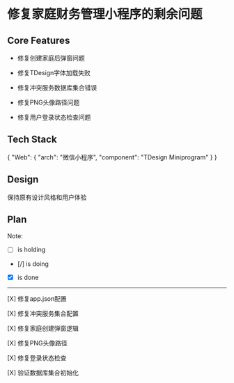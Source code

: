 # 修复家庭财务管理小程序的剩余问题

## Core Features

- 修复创建家庭后弹窗问题

- 修复TDesign字体加载失败

- 修复冲突服务数据库集合错误

- 修复PNG头像路径问题

- 修复用户登录状态检查问题

## Tech Stack

{
  "Web": {
    "arch": "微信小程序",
    "component": "TDesign Miniprogram"
  }
}

## Design

保持原有设计风格和用户体验

## Plan

Note: 

- [ ] is holding
- [/] is doing
- [X] is done

---

[X] 修复app.json配置

[X] 修复冲突服务集合配置

[X] 修复家庭创建弹窗逻辑

[X] 修复PNG头像路径

[X] 修复登录状态检查

[X] 验证数据库集合初始化
